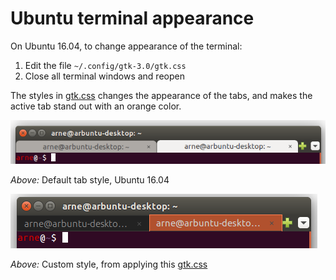 # Ubuntu terminal appearance

On Ubuntu 16.04, to change appearance of the terminal:

1. Edit the file `~/.config/gtk-3.0/gtk.css`
2. Close all terminal windows and reopen

The styles in [gtk.css](gtk.css) changes the appearance of
the tabs, and makes the active tab stand out with an orange
color.

![Image of default tab style, Ubuntu 16.04](default.png)

*Above:* Default tab style, Ubuntu 16.04


![Image of custom tab style, Ubuntu 16.04](custom.png)

*Above:* Custom style, from applying this [gtk.css](gtk.css)

